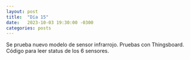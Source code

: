 ```yaml
---
layout: post
title:  "Día 15"
date:   2023-10-03 19:30:00 -0300
categories: posts
---
```


Se prueba nuevo modelo de sensor infrarrojo. Pruebas con Thingsboard. Código para leer status de los 6 sensores.
